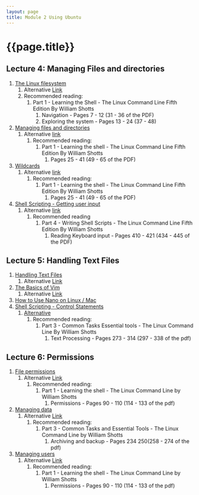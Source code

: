 ```yaml
---
layout: page
title: Module 2 Using Ubuntu
---
```

# {{page.title}}

## Lecture 4: Managing Files and directories
1. [The Linux filesystem](https://rapurl.live/s39)
   1. Alternative [Link](https://docs.google.com/presentation/d/e/2PACX-1vRzi-pHAUV4x_mqsbAiiAwTtIGZcXMauEIOUfiBySC4sPr0gszaQmebawSQaj0r2gCIv4r2Dam-fgT4/pub?start=false&loop=false&delayms=3000)
   1. Recommended reading:
      1. Part 1 - Learning the Shell - The Linux Command Line Fifth Edition By William Shotts
         1. Navigation - Pages 7 - 12 (31 - 36 of the PDF)
         2. Exploring the system - Pages 13 - 24 (37 - 48)
2. [Managing files and directories](https://rapurl.live/jya)
   1. Alternative [link](https://docs.google.com/presentation/d/e/2PACX-1vRXQhdRviYicst8RhPxAcgQmj8-8YCuNSSy4NjmCv1ekxfQuI3KvDmdfuAztj1hbDo6dXPsuF8RezsZ/pub?start=false&loop=false&delayms=3000)
      1. Recommended reading:
         1. Part 1 - Learning the shell - The Linux Command Line Fifth Edition By William Shotts
            1. Pages 25 - 41 (49 - 65 of the PDF) 
3. [Wildcards](https://rapurl.live/h69)
   1. Alternative [link](https://docs.google.com/presentation/d/e/2PACX-1vTyTqtTUtZG5HwWy2N-XBprh6KM0ONG-i3M9qVkQ9ZGBSRZhAWLMJN9py4j_nWUcbgUj3nhh2bauz1I/pub?start=false&loop=false&delayms=3000)
      1. Recommended reading:
         1. Part 1 - Learning the shell - The Linux Command Line Fifth Edition By William Shotts
            1. Pages 25 - 41 (49 - 65 of the PDF)
4. [Shell Scripting - Getting user input](https://rapurl.live/ic2)
   1. Alternative [link](https://docs.google.com/presentation/d/e/2PACX-1vQuXFxgHJnHr6w-JbrAgeCvN3cyM7-zDIkYKQ_RcEI1wX-8VRJDb5lLOACZWqHk7ze-3af6nR3yxZ06/pub?start=false&loop=false&delayms=3000)
      1. Recommended reading
         1. Part 4 - Writing Shell Scripts - The Linux Command Line Fifth Edition By William Shotts
            1. Reading Keyboard input - Pages 410 - 421 (434 - 445 of the PDF) 

## Lecture 5: Handling Text Files
1. [Handling Text Files](https://rapurl.live/he6)
   1. Alternative [Link](https://docs.google.com/presentation/d/e/2PACX-1vTcX5KnC5CobScFyIcO36lbsFBFGyxjfuWxySriFiGt_9K_PbieWK28QT1n_w2ZrXoA70N1Rhyz4Pj3/pub?start=false&loop=false&delayms=3000)
2. [The Basics of Vim](https://rapurl.live/5mi)
   1. Alternative [Link](https://docs.google.com/presentation/d/e/2PACX-1vQOSwboIunBhoeFJ0UZrBdGYHC9I0MHEEzp_m68LWX2-G9fb-wHvCTL-MeZt10yTy1K-gsVrP2DHEHy/pub?start=false&loop=false&delayms=3000)
3. [How to Use Nano on Linux / Mac](https://shorturl.at/svxD9)
4. [Shell Scripting - Control Statements](https://rapurl.live/hh0)
   1. [Alternative](https://docs.google.com/presentation/d/e/2PACX-1vRpmfX4fJA2rjOvXPx_D5bfnagHAsvD_bHfHwEJ18sAxIxMY4KPWK-KcE7WUYiXI1BK8ongkw_UDiqw/pub?start=false&loop=false&delayms=3000)
      1. Recommended reading:
         1. Part 3 - Common Tasks Essential tools - The Linux Command Line By William Shotts
            1. Text Processing - Pages 273 - 314 (297 - 338 of the pdf)

## Lecture 6: Permissions
1. [File permissions](https://rapurl.live/utl)
   1. Alternative [Link](https://docs.google.com/presentation/d/e/2PACX-1vTLvihjhePRAw2b5njGhPNnGSdK47u7To-zl4-W6D808aftWJS_XeBorJz3msH2lOwARO_mP3kir7Wt/pub?start=false&loop=false&delayms=3000)
      1. Recommended reading:
         1. Part 1 - Learning the shell - The Linux Command Line by William Shotts
            1. Permissions - Pages 90 - 110 (114 - 133 of the pdf)
2. [Managing data](https://shorturl.at/qxHKQ)
   1. Alternative [Link](https://docs.google.com/presentation/d/e/2PACX-1vSNDKSBCDak77Kyvee9ONij9ezZ82mCZsXVNMLLQbpD7tQj5KG7fygET45LwKqwx6YsDGlww5S9jarW/pub?start=false&loop=false&delayms=3000)
      1. Recommended reading:
         1. Part 3 - Common Tasks and Essential Tools - The Linux Command Line by William Shotts
            1. Archiving and backup - Pages 234 250(258 - 274 of the pdf)
3. [Managing users](https://rapurl.live/6ip)
   1. Alternative [Link](https://docs.google.com/presentation/d/e/2PACX-1vST0GQT-3q2bBhwDArAGzcneSy3KoGC0E31N4bv4YqwJa40Ahvg15aK5XM0MQuujGEuPTF6_QV43Kb3/pub?start=false&loop=false&delayms=3000)
      1. Recommended reading:
         1. Part 1 - Learning the shell - The Linux Command Line by William Shotts
            1. Permissions - Pages 90 - 110 (114 - 133 of the pdf)